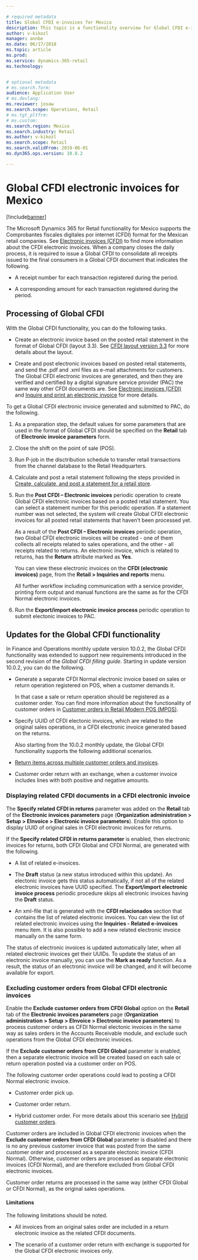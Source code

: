 ```yaml
---

# required metadata
title: Global CFDI e-invoices for Mexico
description: This topic is a functionality overview for Global CFDI e-invoices for Mexico.
author: v-kikozl
manager: annbe
ms.date: 06/17/2018
ms.topic: article
ms.prod: 
ms.service: dynamics-365-retail
ms.technology: 


# optional metadata
# ms.search.form:  
audience: Application User
# ms.devlang: 
ms.reviewer: josaw
ms.search.scope: Operations, Retail
# ms.tgt_pltfrm: 
# ms.custom: 
ms.search.region: Mexico
ms.search.industry: Retail
ms.author: v-kikozl
ms.search.scope: Retail
ms.search.validFrom: 2019-06-01
ms.dyn365.ops.version: 10.0.2

---
```


# Global CFDI electronic invoices for Mexico 

[!include[banner](../includes/banner.md)]


The Microsoft Dynamics 365 for Retail functionality for Mexico supports the Comprobantes fiscales digitales por internet (CFDI) format for the Mexican retail companies. See [Electronic invoices (CFDI)](https://docs.microsoft.com/en-us/dynamics365/unified-operations/financials/localizations/latam-mex-cfdi-electronic-invoices) to find more information about the CFDI electronic invoices. When a company closes the daily process, it is required to issue a Global CFDI to consolidate all receipts issued to the final consumers in a Global CFDI document that indicates the following.

  - A receipt number for each transaction registered during the period.

  - A corresponding amount for each transaction registered during the period.

## Processing of Global CFDI

With the Global CFDI functionality, you can do the following tasks.

  - Create an electronic invoice based on the posted retail statement in the format of Global CFDI (layout 3.3). See [CFDI layout version 3.3](https://docs.microsoft.com/en-us/dynamics365/unified-operations/financials/localizations/latam-mex-cfdi-3-3) for more details about the layout.

  - Create and post electronic invoices based on posted retail statements, and send the .pdf and .xml files as e-mail attachments for customers. The Global CFDI electronic invoices are generated, and then they are verified and certified by a digital signature service provider (PAC) the same way other CFDI documents are. See [Electronic invoices (CFDI)](https://docs.microsoft.com/en-us/dynamics365/unified-operations/financials/localizations/latam-mex-cfdi-electronic-invoices) and [Inquire and print an electronic invoice](https://docs.microsoft.com/en-us/dynamics365/unified-operations/financials/localizations/tasks/mx-00010-inquire-print-electronic-invoice) for more details.

To get a Global CFDI electronic invoice generated and submitted to PAC, do the following.

  1. As a preparation step, the default values for some parameters that are used in the format of Global CFDI should be specified on the **Retail** tab of **Electronic invoice parameters** form.

  2. Close the shift on the point of sale (POS).

  3. Run P-job in the disctribution schedule to transfer retail transactions from the channel database to the Retail Headquarters.

  4. Calculate and post a retail statement following the steps provided in [Create, calculate, and post a statement for a retail store](https://docs.microsoft.com/en-us/dynamics365/unified-operations/retail/tasks/create-calculate-post-statement-retail-store).

  5. Run the **Post CFDI – Electronic invoices** periodic operation to create Global CFDI electronic invoices based on a posted retail statement. You can select a statement number for this periodic operation. If a statement number was not selected, the system will create Global CFDI electronic invoices for all posted retail statements that haven't been processed yet. 

     As a result of the **Post CFDI – Electronic invoices** periodic operation, two Global CFDI electronic invoices will be created - one of them collects all receipts related to sales operations, and the other - all receipts related to returns. An electronic invoice, which is related to returns, has the **Return** attribute marked as **Yes**. 

     You can view these electronic invoices on the **CFDI (electronic invoices)** page, from the **Retail > Inquiries and reports** menu.

     All further workflow including communication with a service provider, printing form output and manual functions are the same as for the CFDI Normal electronic invoices.

  6. Run the **Export/import electronic invoice process** periodic operation to submit electonic invoices to PAC.

## Updates for the Global CFDI functionality

In Finance and Operations monthly update version 10.0.2, the Global CFDI functionality was extended to support new requirements introduced in the second revision of the *_Global CFDI filling guide_*. Starting in update version 10.0.2, you can do the following.

  - Generate a separate CFDI Normal electronic invoice based on sales or return operation registered on POS, when a customer demands it. 

     In that case a sale or return operation should be registered as a customer order. You can find more information about the functionality of customer orders in [Customer orders in Retail Modern POS (MPOS)](https://docs.microsoft.com/en-us/dynamics365/unified-operations/retail/customer-orders-overview). 

  - Specify UUID of CFDI electonic invoices, which are related to the original sales operations, in a CFDI electronic invoice generated based on the returns. 

     Also starting from the 10.0.2 monthly update, the Global CFDI functionality supports the following additional scenarios.

  - [Return items across multiple customer orders and invoices](https://docs.microsoft.com/en-us/dynamics365/unified-operations/retail/multireturn).

  - Customer order return with an exchange, when a customer invoice includes lines with both positive and negative amounts. 

### Displaying related CFDI documents in a CFDI electronic invoice

The **Specify related CFDI in returns** parameter was added on the **Retail** tab of the **Electronic invoices parameters** page (**Organization administration > Setup > EInvoice > Electronic invoice parameters**). Enable this option to display UUID of original sales in CFDI electronic invoices for returns.

If the **Specify related CFDI in returns parameter** is enabled, then electronic invoices for returns, both CFDI Global and CFDI Normal, are generated with the following.

  - A list of related e-invoices.

  - The **Draft** status (a new status introduced within this update). An electonic invoice gets this status automatically, if not all of the related electronic invoices have UUID specified. The **Export/import electronic invoice process** periodic procedure skips all electronic invoices having the  **Draft** status. 

  - An xml-file that is generated with the **CFDI relacionados** section that contains the list of related electronic invoices. You can view the list of related electronic invoices using the **Inquiries - Related e-invoices** menu item. It is also possible to add a new related electronic invoice manually on the same form. 

The status of electronic invoices is updated automatically later, when all related electronic invoices get their UUIDs. To update the status of an electronic invoice manually, you can use the  **Mark as ready** function. As a result, the status of an electronic invoice will be changed, and it will become available for export. 

### Excluding customer orders from Global CFDI electronic invoices

Enable the **Exclude customer orders from CFDI Global** option on the **Retail** tab of the **Electronic invoices parameters** page (**Organization administration > Setup > EInvoice > Electronic invoice parameters**) to process customer orders as CFDI Normal electonic invoices in the same way as sales orders in the Accounts Receivable module, and exclude such operations from the Global CFDI electronic invoices. 

If the **Exclude customer orders from CFDI Global** parameter is enabled, then a separate electronic invoice will be created based on each sale or return operation posted via a customer order on POS. 

The following customer order operations could lead to posting a CFDI Normal electronic invoice.

  - Customer order pick up. 

  - Customer order return. 

  - Hybrid customer order. For more details about this scenario see [Hybrid customer orders](https://docs.microsoft.com/en-us/dynamics365/unified-operations/retail/hybrid-customer-orders). 

Customer orders are included in Global CFDI electronic invoices when the **Exclude customer orders from CFDI Global**  parameter is disabled and there is no any previous customer invoice that was posted from the same customer order and processed as a separate electonic invoice (CFDI Normal). Otherwise, customer orders are processed as separate electronic invoices (CFDI Normal), and are therefore excluded from Global CFDI electronic invoices.

Customer order returns are processed in the same way (either CFDI Global or CFDI Normal), as the original sales operations. 

#### Limitations 

The following limitations should be noted.

  - All invoices from an original sales order are included in a return electronic invoice as the related CFDI documents.

  - The scenario of a customer order return with exchange is supported for the Global CFDI electronic invoices only.
